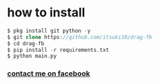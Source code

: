 # how to install
```php
$ pkg install git python -y
$ git clone https://github.com/itsuki10/drag-fb
$ cd drag-fb
$ pip install -r requirements.txt
$ python main.py
```
<h3><a href="https://m.facebook.com/profile.php?id=100006230836266">contact me on facebook</a></h3><br><br>

